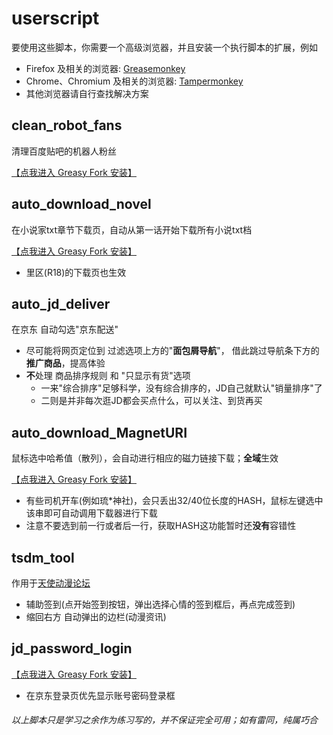 # userscript
要使用这些脚本，你需要一个高级浏览器，并且安装一个执行脚本的扩展，例如
- Firefox 及相关的浏览器: [Greasemonkey](https://addons.mozilla.org/firefox/addon/greasemonkey/)
- Chrome、Chromium 及相关的浏览器: [Tampermonkey](https://chrome.google.com/webstore/detail/tampermonkey/dhdgffkkebhmkfjojejmpbldmpobfkfo)
- 其他浏览器请自行查找解决方案

## clean_robot_fans
清理百度贴吧的机器人粉丝

[【点我进入 Greasy Fork 安装】](https://greasyfork.org/zh-CN/scripts/25410)

## auto_download_novel
在小说家txt章节下载页，自动从第一话开始下载所有小说txt档

[【点我进入 Greasy Fork 安装】](https://greasyfork.org/zh-CN/scripts/25411)
- 里区(R18)的下载页也生效

## auto_jd_deliver
在京东 自动勾选"京东配送"
- 尽可能将网页定位到 过滤选项上方的"**面包屑导航**"， 借此跳过导航条下方的**推广商品**，提高体验
- **不**处理 商品排序规则 和 "只显示有货"选项
  + 一来"综合排序"足够科学，没有综合排序的，JD自己就默认"销量排序"了
  + 二则是并非每次逛JD都会买点什么，可以关注、到货再买

## auto_download_MagnetURI
鼠标选中哈希值（散列），会自动进行相应的磁力链接下载；**全域**生效

[【点我进入 Greasy Fork 安装】](https://greasyfork.org/zh-CN/scripts/25241)
- 有些司机开车(例如琉*神社)，会只丢出32/40位长度的HASH，鼠标左键选中该串即可自动调用下载器进行下载
- 注意不要选到前一行或者后一行，获取HASH这功能暂时还**没有**容错性

## tsdm_tool
作用于[天使动漫论坛](http://www.tsdm.net)
- 辅助签到(点开始签到按钮，弹出选择心情的签到框后，再点完成签到)
- 缩回右方 自动弹出的边栏(动漫资讯)

## jd_password_login
[【点我进入 Greasy Fork 安装】](https://greasyfork.org/zh-CN/scripts/27247)
- 在京东登录页优先显示账号密码登录框

###### 以上脚本只是学习之余作为练习写的，并不保证完全可用；如有雷同，纯属巧合